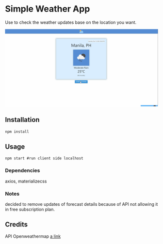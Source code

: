 # Simple Weather App

Use to check the weather updates base on the location you want.

![](weather.gif)

## Installation

```bash
npm install
```

## Usage

```base
npm start #run client side localhost
```

### Dependencies

axios, materializecss

### Notes

decided to remove updates of forecast details because of API not allowing it in free subscription plan.

## Credits

API Openweathermap
[a link](https://openweathermap.org/)
